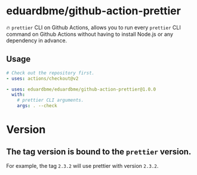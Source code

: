 # eduardbme/github-action-prettier

🔥 `prettier` CLI on Github Actions, allows you to run
every `prettier` CLI command on Github Actions without having to install Node.js
or any dependency in advance.

## Usage

```yml
# Check out the repository first.
- uses: actions/checkout@v2

- uses: eduardbme/eduardbme/github-action-prettier@1.0.0
  with:
    # prettier CLI arguments.
    args: . --check
```

# Version

## The tag version is bound to the `prettier` version.

For example, the tag `2.3.2` will use prettier with version `2.3.2`.